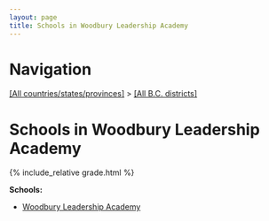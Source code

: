 ```yaml
---
layout: page
title: Schools in Woodbury Leadership Academy
---
```

# Navigation

[[All countries/states/provinces]](../..) > [[All B.C. districts]](..)

# Schools in Woodbury Leadership Academy

{% include_relative grade.html %}

**Schools:**

- [Woodbury Leadership Academy](Woodbury_Leadership_Academy.md)
